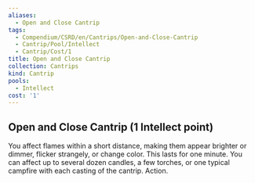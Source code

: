 ```yaml
---
aliases:
  - Open and Close Cantrip
tags:
  - Compendium/CSRD/en/Cantrips/Open-and-Close-Cantrip
  - Cantrip/Pool/Intellect
  - Cantrip/Cost/1
title: Open and Close Cantrip
collection: Cantrips
kind: Cantrip
pools:
  - Intellect
cost: '1'
---
```

## Open and Close Cantrip  (1 Intellect point)
You affect flames within a short distance, making them appear brighter or dimmer, flicker strangely, or change color. This lasts for one minute. You can affect up to several dozen candles, a few torches, or one typical campfire with each casting of the cantrip. Action. 


